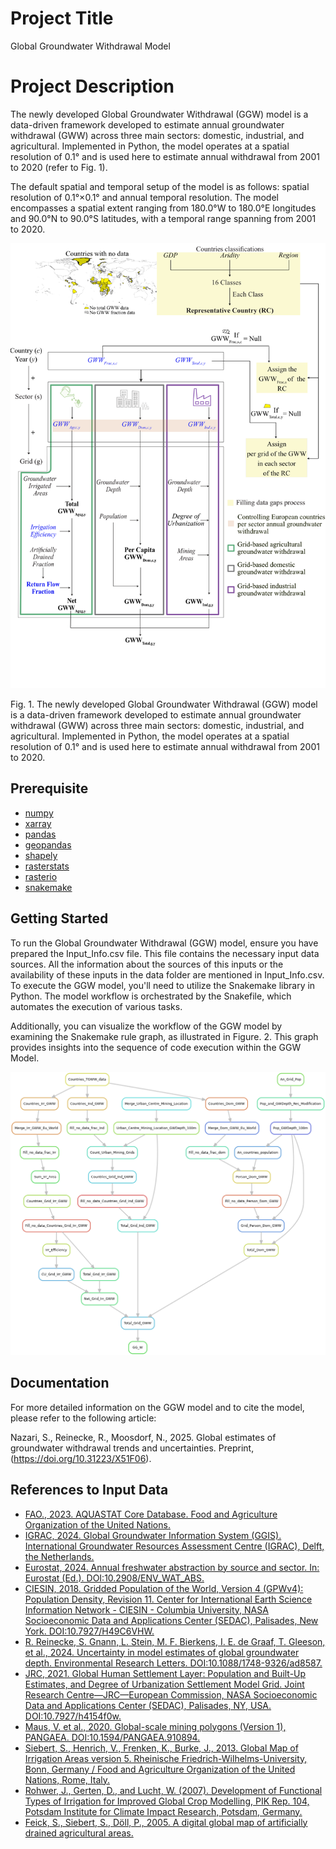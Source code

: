 
# Project Title

Global Groundwater Withdrawal Model

# Project Description

The newly developed Global Groundwater Withdrawal (GGW) model is a data-driven framework developed to estimate annual groundwater withdrawal (GWW) across three main sectors: domestic, industrial, and agricultural. Implemented in Python, the model operates at a spatial resolution of 0.1° and is used here to estimate annual withdrawal from 2001 to 2020 (refer to Fig. 1).

The default spatial and temporal setup of the model is as follows: spatial resolution of 0.1°×0.1° and annual temporal resolution. The model encompasses a spatial extent ranging from 180.0°W to 180.0°E longitudes and 90.0°N to 90.0°S latitudes, with a temporal range spanning from 2001 to 2020.

![Figure 1](figures/Figure1.png)

Fig. 1. The newly developed Global Groundwater Withdrawal (GGW) model is a data-driven framework developed to estimate annual groundwater withdrawal (GWW) across three main sectors: domestic, industrial, and agricultural. Implemented in Python, the model operates at a spatial resolution of 0.1° and is used here to estimate annual withdrawal from 2001 to 2020.


## Prerequisite
- [numpy](https://numpy.org/install/)
- [xarray](https://docs.xarray.dev/en/latest/getting-started-guide/installing.html)
- [pandas](https://pandas.pydata.org/docs/getting_started/install.html)
- [geopandas](https://geopandas.org/en/stable/getting_started/install.html)
- [shapely](https://shapely.readthedocs.io/en/stable/installation.html)
- [rasterstats](https://pythonhosted.org/rasterstats/)
- [rasterio](https://rasterio.readthedocs.io/en/stable/)
- [snakemake](https://snakemake.readthedocs.io/en/stable/getting_started/installation.html)


## Getting Started
To run the Global Groundwater Withdrawal (GGW) model, ensure you have prepared the Input_Info.csv file. This file contains the necessary input data sources. All the information about the sources of this inputs or the availability of these inputs in the data folder are mentioned in Input_Info.csv.
To execute the GGW model, you'll need to utilize the Snakemake library in Python. The model workflow is orchestrated by the Snakefile, which automates the execution of various tasks.


Additionally, you can visualize the workflow of the GGW model by examining the Snakemake rule graph, as illustrated in Figure. 2. This graph provides insights into the sequence of code execution within the GGW Model.

![Figure 2](figures/Figure2.png)

## Documentation

For more detailed information on the GGW model and to cite the model, please refer to the following article:

Nazari, S., Reinecke, R., Moosdorf, N., 2025. Global estimates of groundwater withdrawal trends and uncertainties. Preprint, (https://doi.org/10.31223/X51F06).


## References to Input Data
- [FAO., 2023. AQUASTAT Core Database. Food and Agriculture Organization of the United Nations.](https://www.fao.org/aquastat/en/databases/maindatabase)
- [IGRAC, 2024. Global Groundwater Information System (GGIS). International Groundwater Resources Assessment Centre (IGRAC), Delft, the Netherlands.](https://un-igrac.org/data/dataset/)
- [Eurostat, 2024. Annual freshwater abstraction by source and sector. In: Eurostat (Ed.). DOI:10.2908/ENV_WAT_ABS.](https://ec.europa.eu/eurostat/databrowser/view/ENV_WAT_ABS/default/table?lang=en)
- [CIESIN, 2018. Gridded Population of the World, Version 4 (GPWv4): Population Density, Revision 11. Center for International Earth Science Information Network - CIESIN - Columbia University, NASA Socioeconomic Data and Applications Center (SEDAC), Palisades, New York. DOI:10.7927/H49C6VHW.](https://www.earthdata.nasa.gov/data/catalog/sedac-ciesin-sedac-gpwv4-popdens-r11-4.11)
- [R. Reinecke, S. Gnann, L. Stein, M. F. Bierkens, I. E. de Graaf, T. Gleeson, et al., 2024. Uncertainty in model estimates of global groundwater depth. Environmental Research Letters. DOI:10.1088/1748-9326/ad8587.](https://iopscience.iop.org/article/10.1088/1748-9326/ad8587)
- [JRC, 2021. Global Human Settlement Layer: Population and Built-Up Estimates, and Degree of Urbanization Settlement Model Grid. Joint Research Centre—JRC—European Commission, NASA Socioeconomic Data and Applications Center (SEDAC), Palisades, NY, USA. DOI:10.7927/h4154f0w.](https://www.earthdata.nasa.gov/data/catalog/sedac-ciesin-sedac-ghsl-pbsmod-1.00)
- [Maus, V. et al., 2020. Global-scale mining polygons (Version 1), PANGAEA. DOI:10.1594/PANGAEA.910894.](https://doi.pangaea.de/10.1594/PANGAEA.910894)
- [Siebert, S., Henrich, V., Frenken, K., Burke, J., 2013. Global Map of Irrigation Areas version 5. Rheinische Friedrich-Wilhelms-University, Bonn, Germany / Food and Agriculture Organization of the United Nations, Rome, Italy.](https://www.fao.org/aquastat/en/geospatial-information/global-maps-irrigated-areas/latest-version)
- [Rohwer, J., Gerten, D., and Lucht, W. (2007). Development of Functional Types of Irrigation for Improved Global Crop Modelling, PIK Rep. 104, Potsdam Institute for Climate Impact Research, Potsdam, Germany.](https://publications.pik-potsdam.de/pubman/faces/ViewItemOverviewPage.jsp?itemId=item_14687)
- [Feick, S., Siebert, S., Döll, P., 2005. A digital global map of artificially drained agricultural areas.](https://www.uni-frankfurt.de/45218077/Global_map_of_artificially_drained_agricultural_areas)


